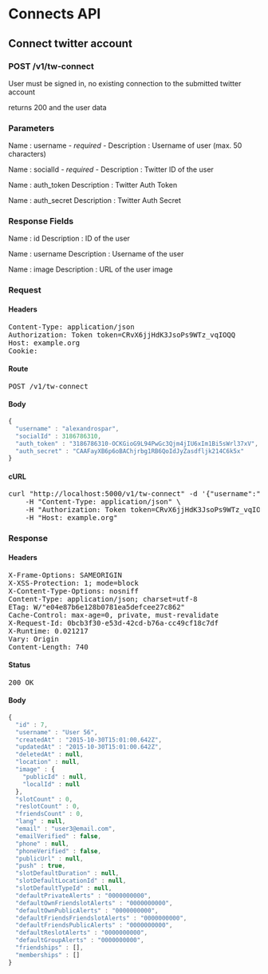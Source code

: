 # Connects API

## Connect twitter account

### POST /v1/tw-connect

User must be signed in, no existing connection to the submitted twitter account

returns 200 and the user data

### Parameters

Name : username *- required -*
Description : Username of user (max. 50 characters)

Name : socialId *- required -*
Description : Twitter ID of the user

Name : auth_token
Description : Twitter Auth Token

Name : auth_secret
Description : Twitter Auth Secret


### Response Fields

Name : id
Description : ID of the user

Name : username
Description : Username of the user

Name : image
Description : URL of the user image

### Request

#### Headers

<pre>Content-Type: application/json
Authorization: Token token=CRvX6jjHdK3JsoPs9WTz_vqIOQQ
Host: example.org
Cookie: </pre>

#### Route

<pre>POST /v1/tw-connect</pre>

#### Body
```javascript
{
  "username" : "alexandrospar",
  "socialId" : 3186786310,
  "auth_token" : "3186786310-OCKGioG9L94PwGc3Qjm4jIU6xIm1Bi5sWrl37xV",
  "auth_secret" : "CAAFayXB6p6oBAChjrbg1RB6QoIdJyZasdfljk214C6k5x"
}
```


#### cURL

<pre class="request">curl &quot;http://localhost:5000/v1/tw-connect&quot; -d &#39;{&quot;username&quot;:&quot;alexandrospar&quot;,&quot;socialId&quot;:3186786310,&quot;auth_token&quot;:&quot;3186786310-OCKGioG9L94PwGc3Qjm4jIU6xIm1Bi5sWrl37xV&quot;,&quot;auth_secret&quot;:&quot;CAAFayXB6p6oBAChjrbg1RB6QoIdJyZasdfljk214C6k5x&quot;}&#39; -X POST \
	-H &quot;Content-Type: application/json&quot; \
	-H &quot;Authorization: Token token=CRvX6jjHdK3JsoPs9WTz_vqIOQQ&quot; \
	-H &quot;Host: example.org&quot;</pre>

### Response

#### Headers

<pre>X-Frame-Options: SAMEORIGIN
X-XSS-Protection: 1; mode=block
X-Content-Type-Options: nosniff
Content-Type: application/json; charset=utf-8
ETag: W/&quot;e04e87b6e128b0781ea5defcee27c862&quot;
Cache-Control: max-age=0, private, must-revalidate
X-Request-Id: 0bcb3f30-e53d-42cd-b76a-cc49cf18c7df
X-Runtime: 0.021217
Vary: Origin
Content-Length: 740</pre>

#### Status

<pre>200 OK</pre>

#### Body

```javascript
{
  "id" : 7,
  "username" : "User 56",
  "createdAt" : "2015-10-30T15:01:00.642Z",
  "updatedAt" : "2015-10-30T15:01:00.642Z",
  "deletedAt" : null,
  "location" : null,
  "image" : {
    "publicId" : null,
    "localId" : null
  },
  "slotCount" : 0,
  "reslotCount" : 0,
  "friendsCount" : 0,
  "lang" : null,
  "email" : "user3@email.com",
  "emailVerified" : false,
  "phone" : null,
  "phoneVerified" : false,
  "publicUrl" : null,
  "push" : true,
  "slotDefaultDuration" : null,
  "slotDefaultLocationId" : null,
  "slotDefaultTypeId" : null,
  "defaultPrivateAlerts" : "0000000000",
  "defaultOwnFriendslotAlerts" : "0000000000",
  "defaultOwnPublicAlerts" : "0000000000",
  "defaultFriendsFriendslotAlerts" : "0000000000",
  "defaultFriendsPublicAlerts" : "0000000000",
  "defaultReslotAlerts" : "0000000000",
  "defaultGroupAlerts" : "0000000000",
  "friendships" : [],
  "memberships" : []
}
```
